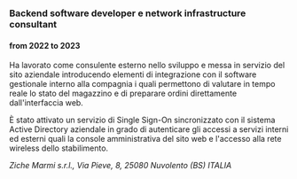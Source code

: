 
### Backend software developer e network infrastructure consultant
#### from 2022 to 2023

Ha lavorato come consulente esterno nello sviluppo e messa in servizio del sito aziendale introducendo elementi di integrazione con il software gestionale interno alla compagnia i quali permettono di valutare in tempo reale lo stato del magazzino e di preparare ordini direttamente dall'interfaccia web.

È stato attivato un servizio di Single Sign-On sincronizzato con il sistema Active Directory aziendale in grado di autenticare gli accessi a servizi interni ed esterni quali la console amministrativa del sito web e l'accesso alla rete wireless dello stabilimento.

*Ziche Marmi s.r.l., Via Pieve, 8, 25080 Nuvolento (BS) ITALIA*
